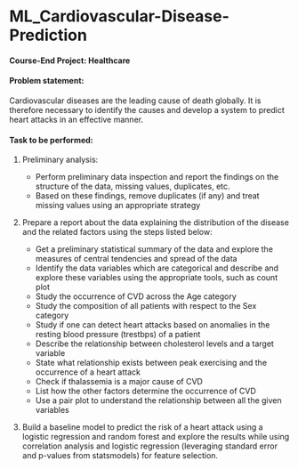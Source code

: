 # ML_Cardiovascular-Disease-Prediction

#### Course-End Project: Healthcare

#### Problem statement:
Cardiovascular diseases are the leading cause of death globally. It is therefore necessary to identify the causes and develop a system to predict heart attacks in an effective manner. 

#### Task to be performed:

1. Preliminary analysis:
     -  Perform preliminary data inspection and report the findings on the structure of the data, missing values, duplicates, etc.
     -  Based on these findings, remove duplicates (if any) and treat missing values using an appropriate strategy

2. Prepare a report about the data explaining the distribution of the disease and the related factors using the steps listed below:
     -  Get a preliminary statistical summary of the data and explore the measures of central tendencies and spread of the data
     -  Identify the data variables which are categorical and describe and explore these variables using the appropriate tools, such as count plot 
     -  Study the occurrence of CVD across the Age category
     -  Study the composition of all patients with respect to the Sex category
     -  Study if one can detect heart attacks based on anomalies in the resting blood pressure (trestbps) of a patient
     -  Describe the relationship between cholesterol levels and a target variable
     -  State what relationship exists between peak exercising and the occurrence of a heart attack
     -  Check if thalassemia is a major cause of CVD
     -  List how the other factors determine the occurrence of CVD
     -  Use a pair plot to understand the relationship between all the given variables

3. Build a baseline model to predict the risk of a heart attack using a logistic regression and random forest and explore the results while using correlation analysis and logistic regression (leveraging standard error and p-values from statsmodels) for feature selection.


